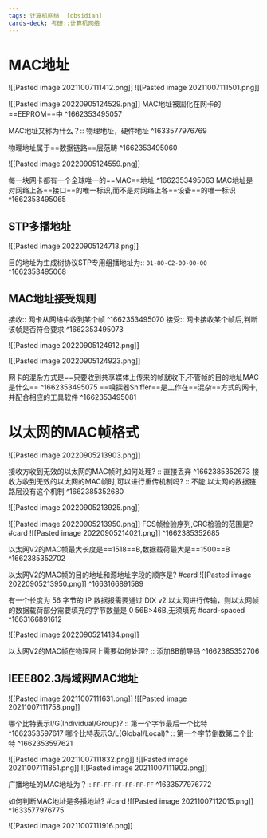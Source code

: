 ```yaml
---
tags: 计算机网络  [obsidian]
cards-deck: 考研::计算机网络
---
```


# MAC地址
![[Pasted image 20211007111412.png]]
![[Pasted image 20211007111501.png]]



![[Pasted image 20220905124529.png]]
MAC地址被固化在网卡的==EEPROM==中
^1662353495057

MAC地址又称为什么？:: 物理地址，硬件地址 ^1633577976769

物理地址属于==数据链路==层范畴
^1662353495060

![[Pasted image 20220905124559.png]]

每一块网卡都有一个全球唯一的==MAC==地址
^1662353495063
MAC地址是对网络上各==接口==的唯一标识,而不是对网络上各==设备==的唯一标识
^1662353495065



## STP多播地址
![[Pasted image 20220905124713.png]]

目的地址为生成树协议STP专用组播地址为:: `01-80-C2-00-00-00` ^1662353495068

## MAC地址接受规则

接收:: 网卡从网络中收到某个帧 ^1662353495070
接受:: 网卡接收某个帧后,判断该帧是否符合要求 ^1662353495073

![[Pasted image 20220905124912.png]]


![[Pasted image 20220905124923.png]]


网卡的混杂方式是==只要收到共享媒体上传来的帧就收下,不管帧的目的地址MAC是什么==
^1662353495075
==嗅探器Sniffer==是工作在==混杂==方式的网卡,并配合相应的工具软件
^1662353495081


# 以太网的MAC帧格式
![[Pasted image 20220905213903.png]]

接收方收到无效的以太网的MAC帧时,如何处理? :: 直接丢弃 ^1662385352673
接收方收到无效的以太网的MAC帧时,可以进行重传机制吗? :: 不能,以太网的数据链路层没有这个机制 ^1662385352680

![[Pasted image 20220905213925.png]]


![[Pasted image 20220905213950.png]]
FCS帧检验序列,CRC检验的范围是?  #card 
![[Pasted image 20220905214021.png]]
^1662385352685

以太网V2的MAC帧最大长度是==1518==B,数据载荷最大是==1500==B
^1662385352702

以太网V2的MAC帧的目的地址和源地址字段的顺序是? #card 
![[Pasted image 20220905213950.png]]
^1663166891589

有一个长度为 56 字节的 IP 数据报需要通过 DIX v2 以太网进行传输，则以太网帧 的数据载荷部分需要填充的字节数量是 0
56B>46B,无须填充
#card-spaced 
^1663166891612





![[Pasted image 20220905214134.png]]

以太网V2的MAC帧在物理层上需要如何处理? :: 添加8B前导码 ^1662385352706


## IEEE802.3局域网MAC地址

![[Pasted image 20211007111631.png]]
![[Pasted image 20211007111758.png]]

哪个比特表示I/G(Individual/Group)? :: 第一个字节最后一个比特 ^1662353597617
哪个比特表示G/L(Global/Local)? :: 第一个字节倒数第二个比特 ^1662353597621


![[Pasted image 20211007111832.png]]
![[Pasted image 20211007111851.png]]
![[Pasted image 20211007111902.png]]

广播地址的MAC地址为？:: `FF-FF-FF-FF-FF-FF` ^1633577976772

如何判断MAC地址是多播地址? #card 
![[Pasted image 20211007112015.png]]
^1633577976775

![[Pasted image 20211007111916.png]]

